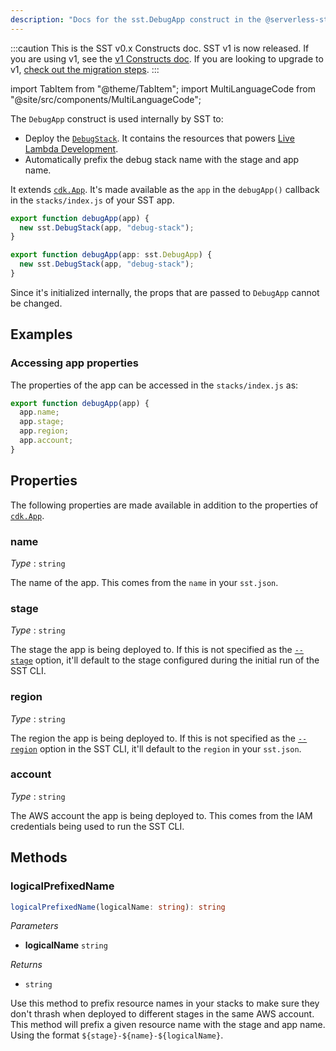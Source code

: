 ```yaml
---
description: "Docs for the sst.DebugApp construct in the @serverless-stack/resources package"
---
```


:::caution
This is the SST v0.x Constructs doc. SST v1 is now released. If you are using v1, see the [v1 Constructs doc](/constructs). If you are looking to upgrade to v1, [check out the migration steps](/constructs/v0/migration).
:::

import TabItem from "@theme/TabItem";
import MultiLanguageCode from "@site/src/components/MultiLanguageCode";

The `DebugApp` construct is used internally by SST to:

- Deploy the [`DebugStack`](DebugStack.md). It contains the resources that powers [Live Lambda Development](../../live-lambda-development.md).
- Automatically prefix the debug stack name with the stage and app name.

It extends [`cdk.App`](https://docs.aws.amazon.com/cdk/api/v2/docs/aws-cdk-lib.App.html). It's made available as the `app` in the `debugApp()` callback in the `stacks/index.js` of your SST app.

<MultiLanguageCode>
<TabItem value="js">

```js
export function debugApp(app) {
  new sst.DebugStack(app, "debug-stack");
}
```

</TabItem>
<TabItem value="ts">

```ts
export function debugApp(app: sst.DebugApp) {
  new sst.DebugStack(app, "debug-stack");
}
```

</TabItem>
</MultiLanguageCode>

Since it's initialized internally, the props that are passed to `DebugApp` cannot be changed.

## Examples

### Accessing app properties

The properties of the app can be accessed in the `stacks/index.js` as:

```js
export function debugApp(app) {
  app.name;
  app.stage;
  app.region;
  app.account;
}
```

## Properties

The following properties are made available in addition to the properties of [`cdk.App`](https://docs.aws.amazon.com/cdk/api/v2/docs/aws-cdk-lib.App.html#properties).

### name

_Type_ : `string`

The name of the app. This comes from the `name` in your `sst.json`.

### stage

_Type_ : `string`

The stage the app is being deployed to. If this is not specified as the [`--stage`](../../packages/cli.md#--stage) option, it'll default to the stage configured during the initial run of the SST CLI.

### region

_Type_ : `string`

The region the app is being deployed to. If this is not specified as the [`--region`](../../packages/cli.md#--region) option in the SST CLI, it'll default to the `region` in your `sst.json`.

### account

_Type_ : `string`

The AWS account the app is being deployed to. This comes from the IAM credentials being used to run the SST CLI.

## Methods

### logicalPrefixedName

```ts
logicalPrefixedName(logicalName: string): string
```

_Parameters_

- **logicalName** `string`

_Returns_

- `string`

Use this method to prefix resource names in your stacks to make sure they don't thrash when deployed to different stages in the same AWS account. This method will prefix a given resource name with the stage and app name. Using the format `${stage}-${name}-${logicalName}`.
